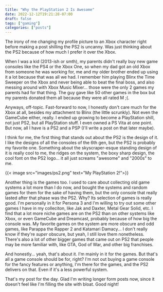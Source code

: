 ```yaml
---
title: "Why the PlayStation 2 Is Awesome"
date: 2022-12-12T19:21:28-07:00
draft: false
tags: ["gaming"]
categories: ["posts"]
---
```


The irony of me changing my profile picture to an Xbox character right before making a post shilling the PS2 is uncanny. Was just thinking about the PS2 because of how much I prefer it over the Xbox.         

When I was a kid (2013-ish or smth), my parents didn't really buy new game consoles like the PS4 or the Xbox One, so when my dad got an old Xbox from someone he was working for, me and my older brother ended up using it a lot because that was all we had. I remember him playing Blinx the Time Sweeper on the Xbox and never being able to beat the final boss, and also messing around with Xbox Music Mixer... those were the only 2 games my parents had for that thing. The guy gave like 50 other games in the box but my parents donated them all because they were all rated M ;(.         

Anyways, off-topic. Fast-forward to now, I honestly don't care much for the Xbox at all, besides my attachment to Blinx (the little scrunkly). Not even the GameCube either, really. I ended up growing to become a PlayStation shill, not just PS2, but all PlayStation stuff. I even owned a PS Vita at one point. But now, all I have is a PS2 and a PSP (I'll write a post on that later maybe).        

I think for me, the first thing that stands out about the PS2 is the design of it. I like the designs of all the consoles of the 6th gen, but the PS2 is probably my favorite one. Something about the skyscraper-esque standing design of it is really cool to me, the ridges on the system, the boxy sharp design, the cool font on the PS2 logo... it all just screams "awesome" and "2000s" to me.      

{{< image src="images/ps2.png" text="My PlayStation 2!">}}

Another thing is the games too. I used to care about collecting old game systems a lot more than I do now, and bought the systems and random games for them for the sake of having them, but the only console that really lasted after that phase was the PS2. Why? Its selection of games is really good. I'm personally in it for Persona 3 and I'm willing to try out some other games I have in my colleciton, like Jak and Daxter, Metal Gear Solid, etc. I find that a lot more niche games are on the PS2 than on other systems like Xbox, or even GameCube and Dreamcast, probably because of how big the console was. My favorite games on the system are more obscure and odd games, like Parappa the Rapper 2 and Katamari Damacy... I don't really know if they're *super* obscure, but yeah, I still love them nonetheless. There's also a lot of other bigger games that came out on PS2 that people may be more familiar with, like GTA, God of War, and other big franchises.       

And honestly... yeah, that's about it. I'm mainly in it for the games. But that's all a game console should be for, right? I'm not out buying a game console for the fancy features or anything, I'm there for the games, and the PS2 delivers on that. Even if it's a less powerful system.        

That's my post for the day. Glad I'm writing longer form posts now, since it doesn't feel like I'm filling the site with bloat. Good night!


